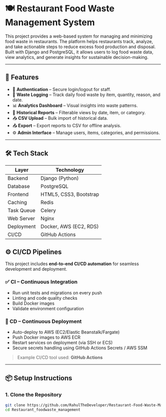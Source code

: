 # 🍽️ Restaurant Food Waste Management System

This project provides a web-based system for managing and minimizing food waste in restaurants. The platform helps restaurants track, analyze, and take actionable steps to reduce excess food production and disposal. Built with Django and PostgreSQL, it allows users to log food waste data, view analytics, and generate insights for sustainable decision-making.

---


## 🚀 Features

- 🔐 **Authentication** – Secure login/logout for staff.
- 🍛 **Waste Logging** – Track daily food waste by item, quantity, reason, and date.
- 📊 **Analytics Dashboard** – Visual insights into waste patterns.
- 📅 **Historical Reports** – Filterable views by date, item, or category.
- 📥 **CSV Upload** – Bulk import of historical data.
- 📤 **Export** – Export reports to CSV for offline analysis.
- ⚙️ **Admin Interface** – Manage users, items, categories, and permissions.

---

## 🛠️ Tech Stack

| Layer       | Technology                |
|-------------|---------------------------|
| Backend     | Django (Python)           |
| Database    | PostgreSQL                |
| Frontend    | HTML5, CSS3, Bootstrap    |
| Caching     | Redis                     |
| Task Queue  | Celery                    |
| Web Server  | Nginx                     |
| Deployment  | Docker, AWS (EC2, RDS)    |
| CI/CD       | GitHub Actions


## ⚙️ CI/CD Pipelines

This project includes **end-to-end CI/CD automation** for seamless development and deployment.

### ✅ CI – Continuous Integration
- Run unit tests and migrations on every push
- Linting and code quality checks
- Build Docker images
- Validate environment configuration

### 🚀 CD – Continuous Deployment
- Auto-deploy to AWS (EC2/Elastic Beanstalk/Fargate)
- Push Docker images to AWS ECR
- Restart services on deployment (via SSH or ECS)
- Secure secrets handling using GitHub Actions Secrets / AWS SSM

> Example CI/CD tool used: **GitHub Actions**

---

## 📦 Setup Instructions

### 1. Clone the Repository

```bash
git clone https://github.com/RahulTheDeveloper/Restaurant-Food-Waste-Management-System
cd Restaurant_foodwaste_management
 
